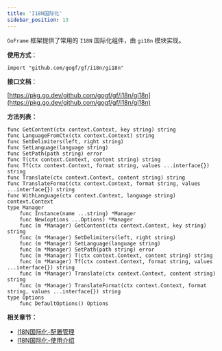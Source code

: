 ```yaml
---
title: 'I18N国际化'
sidebar_position: 13
---
```


`GoFrame` 框架提供了常用的 `I18N` 国际化组件，由 `gi18n` 模块实现。

**使用方式**：

```
import "github.com/gogf/gf/i18n/gi18n"
```

**接口文档**：

[https://pkg.go.dev/github.com/gogf/gf/i18n/gi18n](https://pkg.go.dev/github.com/gogf/gf/i18n/gi18n)

**方法列表：**

```
func GetContent(ctx context.Context, key string) string
func LanguageFromCtx(ctx context.Context) string
func SetDelimiters(left, right string)
func SetLanguage(language string)
func SetPath(path string) error
func T(ctx context.Context, content string) string
func Tf(ctx context.Context, format string, values ...interface{}) string
func Translate(ctx context.Context, content string) string
func TranslateFormat(ctx context.Context, format string, values ...interface{}) string
func WithLanguage(ctx context.Context, language string) context.Context
type Manager
	func Instance(name ...string) *Manager
	func New(options ...Options) *Manager
	func (m *Manager) GetContent(ctx context.Context, key string) string
	func (m *Manager) SetDelimiters(left, right string)
	func (m *Manager) SetLanguage(language string)
	func (m *Manager) SetPath(path string) error
	func (m *Manager) T(ctx context.Context, content string) string
	func (m *Manager) Tf(ctx context.Context, format string, values ...interface{}) string
	func (m *Manager) Translate(ctx context.Context, content string) string
	func (m *Manager) TranslateFormat(ctx context.Context, format string, values ...interface{}) string
type Options
	func DefaultOptions() Options
```

**相关章节：**

- [I18N国际化-配置管理](output/goframe-v1.16-md/核心组件-重点/I18N国际化/I18N国际化-配置管理)
- [I18N国际化-使用介绍](output/goframe-v1.16-md/核心组件-重点/I18N国际化/I18N国际化-使用介绍)
